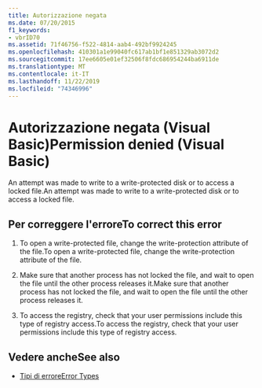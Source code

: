 ```yaml
---
title: Autorizzazione negata
ms.date: 07/20/2015
f1_keywords:
- vbrID70
ms.assetid: 71f46756-f522-4814-aab4-492bf9924245
ms.openlocfilehash: 410301a1e99040fc617ab1bf1e851329ab3072d2
ms.sourcegitcommit: 17ee6605e01ef32506f8fdc686954244ba6911de
ms.translationtype: MT
ms.contentlocale: it-IT
ms.lasthandoff: 11/22/2019
ms.locfileid: "74346996"
---
```

# <a name="permission-denied-visual-basic"></a><span data-ttu-id="a6d83-102">Autorizzazione negata (Visual Basic)</span><span class="sxs-lookup"><span data-stu-id="a6d83-102">Permission denied (Visual Basic)</span></span>
<span data-ttu-id="a6d83-103">An attempt was made to write to a write-protected disk or to access a locked file.</span><span class="sxs-lookup"><span data-stu-id="a6d83-103">An attempt was made to write to a write-protected disk or to access a locked file.</span></span>  
  
## <a name="to-correct-this-error"></a><span data-ttu-id="a6d83-104">Per correggere l'errore</span><span class="sxs-lookup"><span data-stu-id="a6d83-104">To correct this error</span></span>  
  
1. <span data-ttu-id="a6d83-105">To open a write-protected file, change the write-protection attribute of the file.</span><span class="sxs-lookup"><span data-stu-id="a6d83-105">To open a write-protected file, change the write-protection attribute of the file.</span></span>  
  
2. <span data-ttu-id="a6d83-106">Make sure that another process has not locked the file, and wait to open the file until the other process releases it.</span><span class="sxs-lookup"><span data-stu-id="a6d83-106">Make sure that another process has not locked the file, and wait to open the file until the other process releases it.</span></span>  
  
3. <span data-ttu-id="a6d83-107">To access the registry, check that your user permissions include this type of registry access.</span><span class="sxs-lookup"><span data-stu-id="a6d83-107">To access the registry, check that your user permissions include this type of registry access.</span></span>  
  
## <a name="see-also"></a><span data-ttu-id="a6d83-108">Vedere anche</span><span class="sxs-lookup"><span data-stu-id="a6d83-108">See also</span></span>

- [<span data-ttu-id="a6d83-109">Tipi di errore</span><span class="sxs-lookup"><span data-stu-id="a6d83-109">Error Types</span></span>](../../../visual-basic/programming-guide/language-features/error-types.md)
